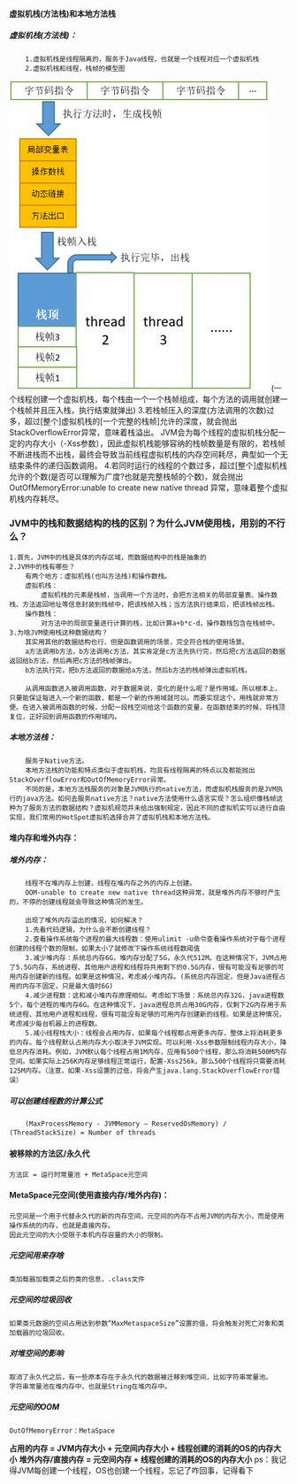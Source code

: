 #### 虚拟机栈(方法栈)和本地方法栈
##### 虚拟机栈(方法栈)：
        1.虚拟机栈是线程隔离的，服务于Java线程，也就是一个线程对应一个虚拟机栈
        2.虚拟机栈和线程，栈帧的模型图
![虚拟机栈-线程-栈帧](https://raw.githubusercontent.com/null23/picture/master/JVM/%E8%99%9A%E6%8B%9F%E6%9C%BA%E6%A0%88%E5%92%8C%E6%A0%88%E5%B8%A7.png)
        (一个线程创建一个虚拟机栈，每个栈由一个一个栈帧组成，每个方法的调用就创建一个栈帧并且压入栈，执行结束就弹出)
        3.若栈帧压入的深度(方法调用的次数)过多，超过[整个]虚拟机栈的[一个完整的栈帧]允许的深度，就会抛出StackOverflowError异常，意味着栈溢出。
        JVM会为每个线程的虚拟机栈分配一定的内存大小（-Xss参数），因此虚拟机栈能够容纳的栈帧数量是有限的，若栈帧不断进栈而不出栈，最终会导致当前线程虚拟机栈的内存空间耗尽，典型如一个无结束条件的递归函数调用。
        4.若同时运行的线程的个数过多，超过[整个]虚拟机栈允许的个数(是否可以理解为广度?也就是完整栈帧的个数)，就会抛出OutOfMemoryError:unable to create new native thread 异常，意味着整个虚拟机栈内存耗尽。

### JVM中的栈和数据结构的栈的区别？为什么JVM使用栈，用别的不行么？
    1.首先，JVM中的栈是具体的内存区域，而数据结构中的栈是抽象的
    2.JVM中的栈有哪些？
        有两个地方：虚拟机栈(也叫方法栈)和操作数栈。
        虚拟机栈：
            虚拟机栈的元素是栈帧，当调用一个方法时，会把方法相关的局部变量表、操作数栈、方法返回地址等信息封装到栈帧中，把该栈帧入栈；当方法执行结束后，把该栈帧出栈。
        操作数栈：
            对方法中的局部变量进行计算的栈，比如计算a+b*c-d，操作数栈包含在栈帧中。
    3.为啥JVM使用栈这种数据结构？
        其实用其他的数据结构也行，但是函数调用的场景，完全符合栈的使用场景。
        a方法调用b方法，b方法调用c方法，其实肯定是c方法先执行完，然后把c方法返回的数据返回给b方法，然后再把c方法的栈帧弹出。
        b方法执行完，把b方法返回的数据给a方法，然后b方法的栈帧弹出虚拟机栈。

        从调用函数进入被调用函数，对于数据来说，变化的是什么呢？是作用域。所以根本上，只要能保证每进入一个新的函数，都是一个新的作用域就可以。而要实现这个，用栈就非常方便。在进入被调用函数的时候，分配一段栈空间给这个函数的变量，在函数结束的时候，将栈顶复位，正好回到调用函数的作用域内。

##### 本地方法栈：
        服务于Native方法。
        本地方法栈的功能和特点类似于虚拟机栈，均具有线程隔离的特点以及都能抛出StackOverflowError和OutOfMemoryError异常。
        不同的是，本地方法栈服务的对象是JVM执行的native方法，而虚拟机栈服务的是JVM执行的java方法。如何去服务native方法？native方法使用什么语言实现？怎么组织像栈帧这种为了服务方法的数据结构？虚拟机规范并未给出强制规定，因此不同的虚拟机实可以进行自由实现，我们常用的HotSpot虚拟机选择合并了虚拟机栈和本地方法栈。


#### 堆内存和堆外内存：
##### 堆外内存：
        线程不在堆内存上创建，线程在堆内存之外的内存上创建。
        OOM-unable to create new native thread这种异常，就是堆外内存不够时产生的，不停的创建线程就会导致这种情况的发生。

        出现了堆外内存溢出的情况，如何解决？
        1.先看代码逻辑，为什么会不断创建线程？
        2.查看操作系统每个进程的最大线程数：使用ulimit -u命令查看操作系统对于每个进程创建的线程个数的限制，如果太小了就修改下操作系统线程数阈值
        3.减少堆内存：系统总内存6G，堆内存分配了5G，永久代512M。在这种情况下，JVM占用了5.5G内存，系统进程、其他用户进程和线程将共用剩下的0.5G内存，很有可能没有足够的可用内存创建新的线程。如果是这种情况，考虑减小堆内存。(系统总内存固定，但是Java进程占用的内存不固定，只是最大值时6G)
        4.减少进程数：这和减小堆内存原理相似。考虑如下场景：系统总内存32G，java进程数5个，每个进程的堆内存6G。在这种情况下，java进程总共占用30G内存，仅剩下2G内存用于系统进程、其他用户进程和线程，很有可能没有足够的可用内存创建新的线程。如果是这种情况，考虑减少每台机器上的进程数。
        5.减小线程栈大小：线程会占用内存，如果每个线程都占用更多内存，整体上将消耗更多的内存。每个线程默认占用内存大小取决于JVM实现。可以利用-Xss参数限制线程内存大小，降低总内存消耗。例如，JVM默认每个线程占用1M内存，应用有500个线程，那么将消耗500M内存空间。如果实际上256K内存足够线程正常运行，配置-Xss256k，那么500个线程将只需要消耗125M内存。（注意，如果-Xss设置的过低，将会产生java.lang.StackOverflowError错误）

##### 可以创建线程数的计算公式
        (MaxProcessMemory - JVMMemory – ReservedOsMemory) / (ThreadStackSize) = Number of threads 

#### 被移除的方法区/永久代
    方法区 = 运行时常量池 + MetaSpace元空间

#### MetaSpace元空间(使用直接内存/堆外内存)：
    元空间是一个用于代替永久代的新的内存空间，元空间的内存不占用JVM的内存大小，而是使用操作系统的内存，也就是直接内存。
    因此元空间的大小受限于本机内存容量的大小的限制。

##### 元空间用来存啥
    类加载器加载类之后的类的信息，.class文件

##### 元空间的垃圾回收
    如果类元数据的空间占用达到参数“MaxMetaspaceSize”设置的值，将会触发对死亡对象和类加载器的垃圾回收。 

##### 对堆空间的影响
    取消了永久代之后，有一些原本存在于永久代的数据被迁移到堆空间，比如字符串常量池。
    字符串常量池在堆内存中，也就是String在堆内存中。

##### 元空间的OOM
    OutOfMemoryError：MetaSpace


**占用的内存 = JVM内存大小 + 元空间内存大小 + 线程创建的消耗的OS的内存大小**
**堆外内存/直接内存 = 元空间内存 + 线程创建的消耗的OS的内存大小**
ps：我记得JVM每创建一个线程，OS也创建一个线程，忘记了咋回事，记得看下